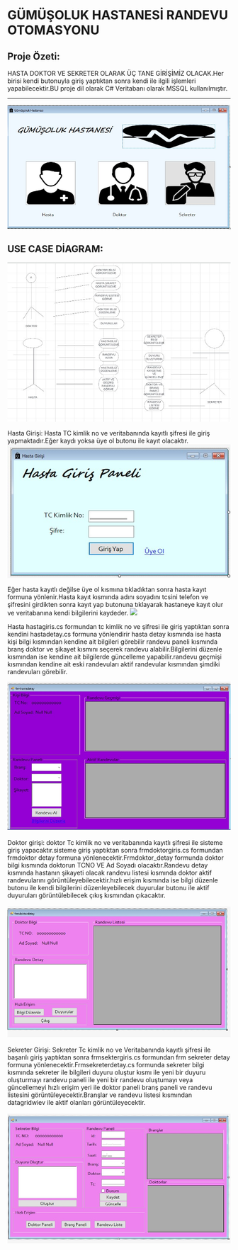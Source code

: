 



<h1><b>GÜMÜŞOLUK HASTANESİ RANDEVU OTOMASYONU</b></h1>





<b><h2>Proje Özeti:</h2></b>HASTA DOKTOR VE SEKRETER OLARAK ÜÇ TANE GİRİŞİMİZ OLACAK.Her birisi kendi butonuyla giriş yaptıktan sonra kendi ile ilgili işlemleri yapabilecektir.BU proje dil olarak C# Veritabanı olarak MSSQL kullanılmıştır.<br><hr>
![](girisler1.jpg)
<br>
<b><h2>USE CASE DİAGRAM:</b></h2>
![](usecase.jpg)
<br>


Hasta Girişi: Hasta TC kimlik no ve veritabanında kayıtlı şifresi ile giriş yapmaktadır.Eğer kaydı yoksa üye ol butonu ile kayıt olacaktır.
![](hastagiris1.jpg)


Eğer hasta kayıtlı değilse üye ol kısmına tıkladıktan sonra hasta kayıt formuna yönlenir.Hasta kayıt kısmında adını soyadını tcsini telefon ve şifresini girdikten sonra kayıt yap butonuna tıklayarak hastaneye kayıt olur ve veritabanına kendi bilgilerini kaydeder.
![](hastakayıt.jpg)

Hasta  hastagiris.cs formundan tc kimlik no ve şifresi ile giriş yaptıktan sonra kendini hastadetay.cs formuna yönlendirir hasta detay kısmında ise hasta kişi bilgi kısmından kendine ait bilgileri görebilir randevu paneli kısmında branş doktor ve şikayet kısmını seçerek  randevu alabilir.Bilgilerini düzenle kısmından ise kendine ait bilgilerde güncelleme yapabilir.randevu geçmişi kısmından kendine ait eski randevuları aktif randevular kısmından şimdiki randevuları görebilir.

![](hastadetay1.jpg)<br>
<br>
Doktor girişi: doktor Tc kimlik no ve veritabanında kayıtlı şifresi ile sisteme giriş yapacaktır.sisteme giriş yaptıktan sonra frmdoktorgiris.cs formundan frmdoktor detay formuna yönlenecektir.Frmdoktor_detay formunda doktor bilgi kısmında doktorun TCNO VE Ad Soyadı olacaktır.Randevu detay kısmında hastanın şikayeti olacak randevu listesi kısmında doktor aktif randevularını görüntüleyebilecektir.hızlı erişim kısmında ise bilgi düzenle butonu ile kendi bilgilerini düzenleyebilecek duyurular butonu ile aktif duyuruları görüntülebilecek çıkış kısmından çıkacaktır.<br>
<br>
![](doktordetay1.jpg)<br>
<br>
Sekreter Girişi: Sekreter Tc kimlik no ve Veritabanında kayıtlı şifresi ile başarılı giriş yaptıktan sonra frmsektergiris.cs formundan frm sekreter detay formuna yönlenecektir.Frmsekreterdetay.cs formunda sekreter bilgi kısmında sekreter ile bilgileri duyuru oluştur kısmı ile yeni bir duyuru oluşturmayı randevu paneli ile yeni bir randevu oluştumayı veya güncellemeyi  hızlı erişim yeri ile doktor paneli branş paneli ve randevu listesini görüntüleyecektir.Branşlar ve randevu listesi kısmından datagridwiev ile aktif olanları görüntüleyecektir.
<br>
<br>
![](sekreterdetay1.jpg)
